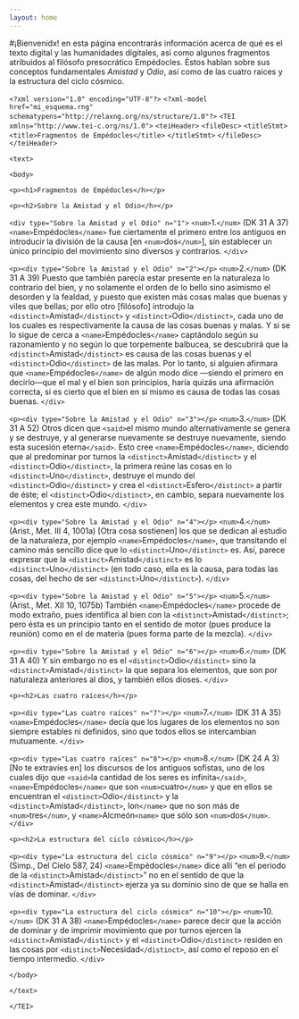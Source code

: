 ```yaml
---
layout: home
---
```

#¡Bienvenidx! 
en esta página encontrarás información acerca de qué es el texto digital y las humanidades digitales, así como algunos fragmentos atribuidos al filósofo presocrático Empédocles. Éstos hablan sobre sus conceptos fundamentales *Amistad* y *Odio*, así como de las cuatro raices y la estructura del ciclo cósmico.  

`<?xml version="1.0" encoding="UTF-8"?>`
`<?xml-model href="mi_esquema.rng" schematypens="http://relaxng.org/ns/structure/1.0"?>`
`<TEI xmlns="http://www.tei-c.org/ns/1.0">`
`<teiHeader>`
`<fileDesc>`
`<titleStmt>`
`<title>Fragmentos de Empédocles</title>`
`</titleStmt>`
`</fileDesc>`
`</teiHeader>`

`<text>`

`<body>`

`<p><h1>Fragmentos de Empédocles</h></p>`

`<p><h2>Sobre la Amistad y el Odio</h></p>`

`<div type="Sobre la Amistad y el Odio" n="1">`
`<num>`1.`</num>` (DK 31 A 37) `<name>`Empédocles`</name>` fue ciertamente el primero entre los antiguos en introducir la división de
la causa [en `<num>`dos`</num>`], sin establecer un único principio del movimiento sino diversos y contrarios.
`</div>`

`<p><div type="Sobre la Amistad y el Odio" n="2"></p>`
`<num>`2.`</num>` (DK 31 A 39) Puesto que también parecía estar presente en la naturaleza lo contrario del bien, y no solamente el orden de lo bello sino asimismo el desorden y la fealdad, y puesto que existen más cosas malas que buenas y viles que bellas; por ello otro [filósofo] introdujo la `<distinct>`Amistad`</distinct>` y `<distinct>`Odio`</distinct>`, cada uno de los cuales es respectivamente la causa de las cosas buenas y malas. Y si se lo sigue de cerca a `<name>`Empédocles`</name>` captándolo según su razonamiento y no según lo que torpemente balbucea, se descubrirá que la `<distinct>`Amistad`</distinct>` es causa de las cosas buenas y el `<distinct>`Odio`</distinct>` de las malas. Por lo tanto, si alguien afirmara que `<name>`Empédocles`</name>` de algún modo dice —siendo el primero en decirlo—que el mal y el bien son principios, haría quizás una afirmación correcta, si es cierto que el bien en sí mismo es causa de todas las cosas buenas.
`</div>`

`<p><div type="Sobre la Amistad y el Odio" n="3"></p>`
`<num>`3.`</num>` (DK 31 A 52) Otros dicen que `<said>`el mismo mundo alternativamente se genera y se destruye, y al generarse nuevamente se destruye nuevamente, siendo esta sucesión eterna`</said>`. Esto cree `<name>`Empédocles`</name>`, diciendo que al predominar por turnos la `<distinct>`Amistad`</distinct>` y el `<distinct>`Odio`</distinct>`, la primera reúne las cosas en lo `<distinct>`Uno`</distinct>`, destruye el mundo del `<distinct>`Odio`</distinct>` y crea el `<distinct>`Esfero`</distinct>` a partir de éste; el `<distinct>`Odio`</distinct>`, en cambio, separa nuevamente los elementos y crea este mundo. 
`</div>`

`<p><div type="Sobre la Amistad y el Odio" n="4"></p>`
`<num>`4.`</num>` (Arist., Met. III 4, 1001a) [Otra cosa sostienen] los que se dedican al estudio de la naturaleza, por ejemplo `<name>`Empédocles`</name>`, que transitando el camino más sencillo dice que lo `<distinct>`Uno`</distinct>` es. Así, parece expresar que la `<distinct>`Amistad`</distinct>` es lo `<distinct>`Uno`</distinct>` (en todo caso, ella es la causa, para todas las cosas, del hecho de ser `<distinct>`Uno`</distinct>`).
`</div>`

`<p><div type="Sobre la Amistad y el Odio" n="5"></p>`
`<num>`5.`</num>` (Arist., Met. XII 10, 1075b) También `<name>`Empédocles`</name>` procede de modo extraño, pues identifica al bien con la `<distinct>`Amistad`</distinct>`; pero ésta es un principio tanto en el sentido de motor (pues produce la reunión) como en el de materia (pues forma parte de la mezcla). 
`</div>`

`<p><div type="Sobre la Amistad y el Odio" n="6"></p>`
`<num>`6.`</num>` (DK 31 A 40) Y sin embargo no es el `<distinct>`Odio`</distinct>` sino la `<distinct>`Amistad`</distinct>` la que separa los elementos, que son por naturaleza anteriores al dios, y también ellos dioses. 
`</div>`

`<p><h2>Las cuatro raíces</h></p>`

`<p><div type="Las cuatro raíces" n="7"></p>`
`<num>`7.`</num>` (DK 31 A 35) `<name>`Empédocles`</name>` decía que los lugares de los elementos no son siempre estables ni definidos, sino que todos ellos se intercambian mutuamente.
`</div>`

`<p><div type="Las cuatro raíces" n="8"></p>`
`<num>`8.`</num>` (DK 24 A 3) [No te extravíes en] los discursos de los antiguos sofistas, uno de los cuales dijo que `<said>`la cantidad de los seres es infinita`</said>`, `<name>`Empédocles`</name>` que son `<num>`cuatro`</num>` y que en ellos se encuentran el `<distinct>`Odio`</distinct>` y la `<distinct>`Amistad`</distinct>`, <name>Ion`</name>` que no son más de `<num>`tres`</num>`, y `<name>`Alcmeón`<name>` que sólo son `<num>`dos`</num>`.
`</div>`

`<p><h2>La estructura del ciclo cósmico</h></p>`

`<p><div type="La estructura del ciclo cósmico" n="9"></p>`
`<num>`9.`</num>` (Simp., Del Cielo 587, 24) `<name>`Empédocles`</name>` dice allí “en el periodo de la `<distinct>`Amistad`</distinct>`” no en el sentido de que la `<distinct>`Amistad`</distinct>` ejerza ya su dominio sino de que se halla en vías de dominar.
`</div>`

`<p><div type="La estructura del ciclo cósmico" n="10"></p>`
`<num>`10.`</num>` (DK 31 A 38) `<name>`Empédocles`</name>` parece decir que la acción de dominar y de imprimir movimiento que por turnos ejercen la `<distinct>`Amistad`</distinct>` y el `<distinct>`Odio`</distinct>` residen en las cosas por `<distinct>`Necesidad`</distinct>`, así como el reposo en el tiempo intermedio.
`</div>` 

`</body>`

`</text>`

`</TEI>`
